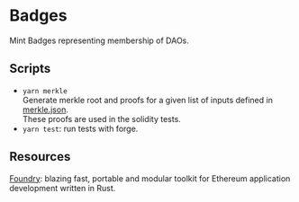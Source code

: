 # Badges
Mint Badges representing membership of DAOs.

## Scripts
- `yarn merkle`  
  Generate merkle root and proofs for a given list of inputs defined in [merkle.json](./scripts/merkle.json).  
  These proofs are used in the solidity tests.
- `yarn test`: run tests with forge.

## Resources
[Foundry](https://github.com/foundry-rs): blazing fast, portable and modular toolkit for Ethereum application development written in Rust.


